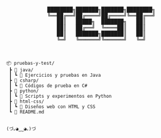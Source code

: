 <!-- README.md -->
<div align="center">

<pre>


████████╗███████╗███████╗████████╗
╚══██╔══╝██╔════╝██╔════╝╚══██╔══╝
   ██║   █████╗  ███████╗   ██║   
   ██║   ██╔══╝  ╚════██║   ██║   
   ██║   ███████╗███████║   ██║   
   ╚═╝   ╚══════╝╚══════╝   ╚═╝   


</pre>

</div>

```plaintext
📦 pruebas-y-test/
 ┣ 📂 java/
 ┃ ┗ 🧪 Ejercicios y pruebas en Java
 ┣ 📂 csharp/
 ┃ ┗ 🧪 Códigos de prueba en C#
 ┣ 📂 python/
 ┃ ┗ 🧪 Scripts y experimentos en Python
 ┣ 📂 html-css/
 ┃ ┗ 🎨 Diseños web con HTML y CSS
 ┗ 📄 README.md


(づ｡◕‿‿◕｡)づ
